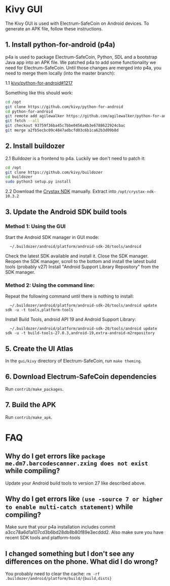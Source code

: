 # Kivy GUI

The Kivy GUI is used with Electrum-SafeCoin on Android devices. To generate an APK file, follow these instructions.

## 1. Install python-for-android (p4a)
p4a is used to package Electrum-SafeCoin, Python, SDL and a bootstrap Java app into an APK file. 
We patched p4a to add some functionality we need for Electrum-SafeCoin. Until those changes are
merged into p4a, you need to merge them locally (into the master branch):

1.1 [kivy/python-for-android#1217](https://github.com/kivy/python-for-android/pull/1217)

Something like this should work:

```sh
cd /opt
git clone https://github.com/kivy/python-for-android
cd python-for-android
git remote add agilewalker https://github.com/agilewalker/python-for-android
git fetch --all
git checkout 93759f36ba45c7bbe0456a4b3e6788622924cbac
git merge a2fb5ecbc09c4847adbcfd03c6b1ca62b3d09b8d
```

## 2. Install buildozer
2.1 Buildozer is a frontend to p4a. Luckily we don't need to patch it:

```sh
cd /opt
git clone https://github.com/kivy/buildozer
cd buildozer
sudo python3 setup.py install
```

2.2 Download the [Crystax NDK](https://www.crystax.net/en/download) manually.
Extract into `/opt/crystax-ndk-10.3.2`

## 3. Update the Android SDK build tools

### Method 1: Using the GUI

  Start the Android SDK manager in GUI mode:

      ~/.buildozer/android/platform/android-sdk-20/tools/android

  Check the latest SDK available and install it.
  Close the SDK manager.
  Reopen the SDK manager, scroll to the bottom and install the latest build tools (probably v27)
  Install "Android Support Library Repository" from the SDK manager.

### Method 2: Using the command line:

  Repeat the following command until there is nothing to install:

      ~/.buildozer/android/platform/android-sdk-20/tools/android update sdk -u -t tools,platform-tools

  Install Build Tools, android API 19 and Android Support Library:

      ~/.buildozer/android/platform/android-sdk-20/tools/android update sdk -u -t build-tools-27.0.3,android-19,extra-android-m2repository



## 5. Create the UI Atlas
In the `gui/kivy` directory of Electrum-SafeCoin, run `make theming`.

## 6. Download Electrum-SafeCoin dependencies
Run `contrib/make_packages`.

## 7. Build the APK
Run `contrib/make_apk`.

# FAQ
## Why do I get errors like `package me.dm7.barcodescanner.zxing does not exist` while compiling?
Update your Android build tools to version 27 like described above.

## Why do I get errors like  `(use -source 7 or higher to enable multi-catch statement)` while compiling?
Make sure that your p4a installation includes commit a3cc78a6d1a107cd3b6bd28db8b80f89e3ecddd2.
Also make sure you have recent SDK tools and platform-tools

## I changed something but I don't see any differences on the phone. What did I do wrong?
You probably need to clear the cache: `rm -rf .buildozer/android/platform/build/{build,dists}`
